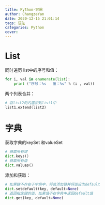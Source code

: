 ```yaml
---
title: Python-容器
author: ChangzeYan
date: 2020-12-15 21:01:14
tags: 语法
categories: Python
cover:
---
```


# List
同时遍历 list中的序号和值：
```py
for i, val in enumerate(list):
    print ("序号：%s   值：%s" % (i , val))
```
两个列表合并：
```py
# 将list2的内容加到list1中
list1.extend(list2)
```


# 字典
 获取字典的keySet 和valueSet
 ```py
 # 获取所有键
dict.keys()
# 获取所有值
dict.values()
 ```

添加和获取：
```py
# 如果键不存在于字典中，将会添加键并将值设为default
dict.setdefault(key, default=None)
# 返回指定键的值，如果值不在字典中返回default值
dict.get(key, default=None)
```

